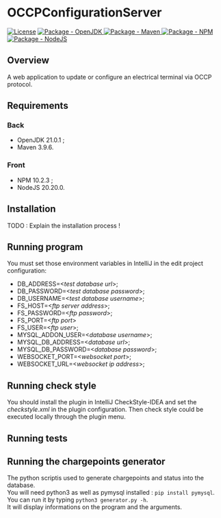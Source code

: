 # OCCPConfigurationServer

[![License](https://img.shields.io/badge/License-MIT-blue)](LICENSE)
[![Package - OpenJDK](https://img.shields.io/badge/openjdk-%3E=21.0.1-blue?logo=openjdk&logoColor=white)
](https://openjdk.org/ "Go to OpenJDK website")
[![Package - Maven](https://img.shields.io/badge/maven-%3E=3.9.6-blue?logo=mvn&logoColor=white)
](https://maven.apache.org/ "Go to Maven website")
[![Package - NPM](https://img.shields.io/badge/npm-%3E=10.2.3-blue?logo=npm&logoColor=white)
](https://www.npmjs.com/ "Go to NPM website")
[![Package - NodeJS](https://img.shields.io/badge/nodejs-%3E=20.10.0-blue?logo=nodejs&logoColor=white)
](https://nodejs.org/en "Go to NodeJS website")

## Overview

A web application to update or configure an electrical terminal via OCCP protocol.

## Requirements

### Back

- OpenJDK 21.0.1 ;
- Maven 3.9.6.

### Front

- NPM 10.2.3 ;
- NodeJS 20.20.0.

## Installation

TODO : Explain the installation process !


## Running program
You must set those environment variables in IntelliJ in the edit project configuration:
- DB_ADDRESS=<*test database url*>;
- DB_PASSWORD=<*test database password*>;
- DB_USERNAME=<*test database username*>;
- FS_HOST=<*ftp server address*>;
- FS_PASSWORD=<*ftp password*>;
- FS_PORT=<*ftp port*>
- FS_USER=<*ftp user*>;
- MYSQL_ADDON_USER=<*database username*>;
- MYSQL_DB_ADDRESS=<*database url*>;
- MYSQL_DB_PASSWORD=<*database password*>;
- WEBSOCKET_PORT=<*websocket port*>;
- WEBSOCKET_URL=<*websocket ip address*>;

## Running check style
You should install the plugin in IntelliJ CheckStyle-IDEA and set the *checkstyle.xml* in the plugin configuration.
Then check style could be executed locally through the plugin menu.

## Running tests

## Running the chargepoints generator
The python scriptis used to generate chargepoints and status into the database.   
You will need python3 as well as pymysql installed : ```pip install pymysql```.   
You can run it by typing ```python3 generator.py -h```.  
It will display informations on the program and the arguments.




